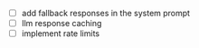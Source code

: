 - [ ] add fallback responses in the system prompt 
- [ ] llm response caching
- [ ] implement rate limits
